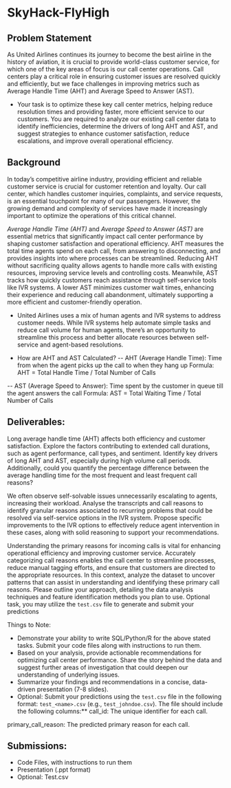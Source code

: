 # SkyHack-FlyHigh
 
## Problem Statement
As United Airlines continues its journey to become the best airline in the history of aviation, it is crucial to provide world-class customer service, for which one of the key areas of focus is our call center operations. Call centers play a critical role in ensuring customer issues are resolved quickly and efficiently, but we face challenges in improving metrics such as Average Handle Time (AHT) and Average Speed to Answer (AST).

- Your task is to optimize these key call center metrics, helping reduce resolution times and providing faster, more efficient service to our customers. You are required to analyze our existing call center data to identify inefficiencies, determine the drivers of long AHT and AST, and suggest strategies to enhance customer satisfaction, reduce escalations, and improve overall operational efficiency.

## Background
In today’s competitive airline industry, providing efficient and reliable customer service is crucial for customer retention and loyalty. Our call center, which handles customer inquiries, complaints, and service requests, is an essential touchpoint for many of our passengers. However, the growing demand and complexity of services have made it increasingly important to optimize the operations of this critical channel.

*Average Handle Time (AHT)* and *Average Speed to Answer (AST)* are essential metrics that significantly impact call center performance by shaping customer satisfaction and operational efficiency. AHT measures the total time agents spend on each call, from answering to disconnecting, and provides insights into where processes can be streamlined. Reducing AHT without sacrificing quality allows agents to handle more calls with existing resources, improving service levels and controlling costs. Meanwhile, AST tracks how quickly customers reach assistance through self-service tools like IVR systems. A lower AST minimizes customer wait times, enhancing their experience and reducing call abandonment, ultimately supporting a more efficient and customer-friendly operation.

- United Airlines uses a mix of human agents and IVR systems to address customer needs. While IVR systems help automate simple tasks and reduce call volume for human agents, there’s an opportunity to streamline this process and better allocate resources between self-service and agent-based resolutions.

- How are AHT and AST Calculated?
-- AHT (Average Handle Time):
Time from when the agent picks up the call to when they hang up
Formula:
AHT = Total Handle Time / Total Number of Calls

-- AST (Average Speed to Answer):
Time spent by the customer in queue till the agent answers the call
Formula:
AST = Total Waiting Time / Total Number of Calls

## Deliverables:
Long average handle time (AHT) affects both efficiency and customer satisfaction. Explore the factors contributing to extended call durations, such as agent performance, call types, and sentiment. Identify key drivers of long AHT and AST, especially during high volume call periods. Additionally, could you quantify the percentage difference between the average handling time for the most frequent and least frequent call reasons?

We often observe self-solvable issues unnecessarily escalating to agents, increasing their workload. Analyse the transcripts and call reasons to identify granular reasons associated to recurring problems that could be resolved via self-service options in the IVR system. Propose specific improvements to the IVR options to effectively reduce agent intervention in these cases, along with solid reasoning to support your recommendations.

Understanding the primary reasons for incoming calls is vital for enhancing operational efficiency and improving customer service. Accurately categorizing call reasons enables the call center to streamline processes, reduce manual tagging efforts, and ensure that customers are directed to the appropriate resources. In this context, analyze the dataset to uncover patterns that can assist in understanding and identifying these primary call reasons. Please outline your approach, detailing the data analysis techniques and feature identification methods you plan to use. Optional task, you may utilize the `test.csv` file to generate and submit your predictions

Things to Note:

- Demonstrate your ability to write SQL/Python/R for the above stated tasks. Submit your code files along with instructions to run them. 
- Based on your analysis, provide actionable recommendations for optimizing call center performance. Share the story behind the data and suggest further areas of investigation that could deepen our understanding of underlying issues.
- Summarize your findings and recommendations in a concise, data-driven presentation (7-8 slides).
- Optional: Submit your predictions using the `test.csv` file in the following format: `test_<name>.csv` (e.g., `test_johndoe.csv`). The file should include the following columns:** 
call_id: The unique identifier for each call.

primary_call_reason: The predicted primary reason for each call.

## Submissions:

- Code Files, with instructions to run them
- Presentation (.ppt format)
- Optional: Test.csv
